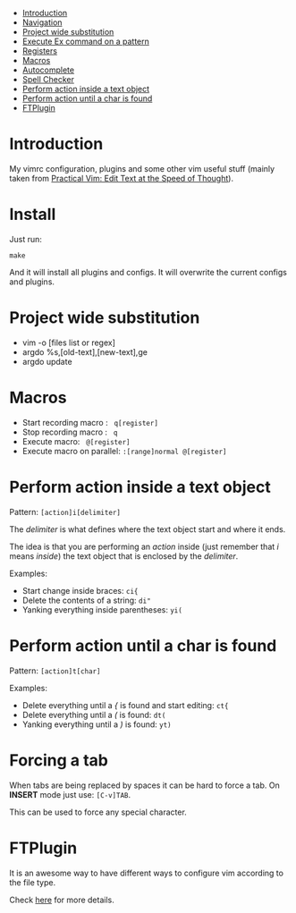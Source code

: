 <!-- START doctoc generated TOC please keep comment here to allow auto update -->
<!-- DON'T EDIT THIS SECTION, INSTEAD RE-RUN doctoc TO UPDATE -->

- [Introduction](#introduction)
- [Navigation](#navigation)
- [Project wide substitution](#project-wide-substitution)
- [Execute Ex command on a pattern](#execute-ex-command-on-a-pattern)
- [Registers](#registers)
- [Macros](#macros)
- [Autocomplete](#autocomplete)
- [Spell Checker](#spell-checker)
- [Perform action inside a text object](#perform-action-inside-a-text-object)
- [Perform action until a char is found](#perform-action-until-a-char-is-found)
- [FTPlugin](#ftplugin)

<!-- END doctoc generated TOC please keep comment here to allow auto update -->

# Introduction

My vimrc configuration, plugins and some other vim useful stuff
(mainly taken from [Practical Vim: Edit Text at the Speed of Thought](http://pragprog.com/book/dnvim/practical-vim)).


# Install

Just run:

```
make
```

And it will install all plugins and configs. It will overwrite the current
configs and plugins.


# Project wide substitution

* vim -o [files list or regex]
* argdo %s,[old-text],[new-text],ge
* argdo update


# Macros

* Start recording macro : <code> q[register] </code>
* Stop recording macro : <code> q </code>
* Execute macro: <code> @[register] </code>
* Execute macro on parallel: <code>:[range]normal @[register] </code>


# Perform action inside a text object

Pattern: <code>[action]i[delimiter]</code>

The *delimiter* is what defines where the text object start and where it ends.

The idea is that you are performing an *action* inside
(just remember that *i* means *inside*) the text object that
is enclosed by the *delimiter*.

Examples:

* Start change inside braces: <code>ci{</code>
* Delete the contents of a string: <code>di"</code>
* Yanking everything inside parentheses: <code>yi(</code>


# Perform action until a char is found

Pattern: <code>[action]t[char]</code>

Examples:

* Delete everything until a *{* is found and start editing: <code>ct{</code>
* Delete everything until a *(* is found: <code>dt(</code>
* Yanking everything until a *)* is found: <code>yt)</code>


# Forcing a tab

When tabs are being replaced by spaces it can be hard to force a tab.
On **INSERT** mode just use: <code>[C-v]TAB</code>.

This can be used to force any special character.

# FTPlugin

It is an awesome way to have different ways to configure vim according to the file type.

Check [here](http://vim.wikia.com/wiki/Keep_your_vimrc_file_clean) for more details.
